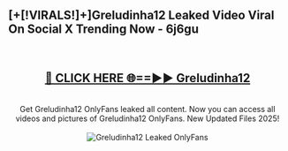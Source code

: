 <h2>[+[!VIRALS!]+]Greludinha12 Leaked Video Viral On Social X Trending Now - 6j6gu</h2>
<br>
<div align="center">
<h2><a href="https://libra.edu.pl?Greludinha12" rel="nofollow">🔴 CLICK HERE 🌐==►► Greludinha12</a></h2>
<br>
Get Greludinha12 OnlyFans leaked all content. Now you can access all videos and pictures of Greludinha12 OnlyFans. New Updated Files 2025!
<br>
<br>
<a href="https://libra.edu.pl?Greludinha12" rel="nofollow" data-target="animated-image.originalLink"><img src="https://i.ibb.co.com/WyWwxjT/player-gif2.gif" alt="Greludinha12 Leaked OnlyFans" style="max-width: 100%; display: inline-block;" data-target="animated-image.originalImage"></a>
</div>
<br>